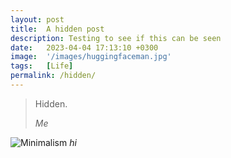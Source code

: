 ```yaml
---
layout: post
title:  A hidden post
description: Testing to see if this can be seen
date:   2023-04-04 17:13:10 +0300
image:  '/images/huggingfaceman.jpg'
tags:   [Life]
permalink: /hidden/
---
```

> Hidden.
>
> <cite>Me</cite>

![Minimalism]({{site.baseurl}}/images/huggingfaceman.jpg)
*hi*